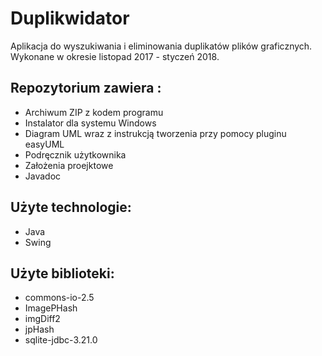 # Duplikwidator
Aplikacja do wyszukiwania i eliminowania duplikatów plików graficznych.
Wykonane w okresie listopad 2017 - styczeń 2018.

## Repozytorium zawiera :
* Archiwum ZIP z kodem programu
* Instalator dla systemu Windows
* Diagram UML wraz z instrukcją tworzenia przy pomocy pluginu easyUML
* Podręcznik użytkownika
* Założenia proejktowe
* Javadoc

## Użyte technologie:
* Java
* Swing

## Użyte biblioteki:
* commons-io-2.5
* ImagePHash
* imgDiff2
* jpHash
* sqlite-jdbc-3.21.0
